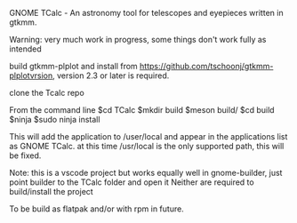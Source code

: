 GNOME TCalc - An astronomy tool for telescopes and eyepieces written in gtkmm.

Warning: very much work in progress, some things don't work fully as intended

build gtkmm-plplot and install 
from https://github.com/tschoonj/gtkmm-plplotvrsion, version 2.3 or later is required.

clone the Tcalc repo

From the command line 
$cd TCalc
$mkdir build
$meson build/
$cd build
$ninja
$sudo ninja install

This will add the application to /user/local and appear in the applications list as GNOME TCalc.
at this time /usr/local is the only supported path, this will be fixed.

Note: this is a vscode project but works equally well in gnome-builder, just point builder to the TCalc folder and open it
Neither are required to build/install the project

To be build as flatpak and/or with rpm in future. 


